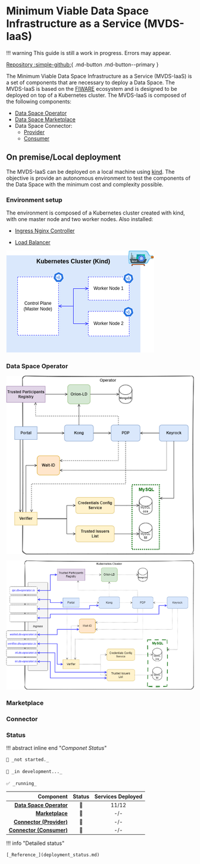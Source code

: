 # Minimum Viable Data Space Infrastructure as a Service (MVDS-IaaS)

!!! warning
    This guide is still a work in progress. Errors may appear.

[Repository :simple-github:](https://github.com/CitCom-VRAIN/Minimum_Viable_DataSpace_Infrastructure){ .md-button .md-button--primary }

The Minimum Viable Data Space Infrastructure as a Service (MVDS-IaaS) is a set of components that are necessary to deploy a Data Space. The MVDS-IaaS is based on the [FIWARE](https://www.fiware.org/) ecosystem and is designed to be deployed on top of a Kubernetes cluster. The MVDS-IaaS is composed of the following components:

- [Data Space Operator](https://github.com/FIWARE-Ops/fiware-gitops/tree/master/aws/dsba/onboarding-portal)
- [Data Space Marketplace](https://github.com/FIWARE-Ops/fiware-gitops/tree/master/aws/dsba/marketplace)
- Data Space Connector:
    - [Provider](https://github.com/FIWARE-Ops/data-space-connector)
    - [Consumer](https://github.com/FIWARE-Ops/fiware-gitops/tree/master/aws/dsba/happypets)

## On premise/Local deployment

The MVDS-IaaS can be deployed on a local machine using [kind](https://kind.sigs.k8s.io/). The objective is provide an autonomous environment to test the components of the Data Space with the minimum cost and complexity possible.

### Environment setup

The environment is composed of a Kubernetes cluster created with kind, with one master node and two worker nodes. Also installed:

- [Ingress Nginx Controller](https://kind.sigs.k8s.io/docs/user/ingress/#ingress-nginx)

- [Load Balancer](https://kind.sigs.k8s.io/docs/user/loadbalancer/#installing-metallb-using-default-manifests)

![kind_cluster](img/kind_cluster.png)

### Data Space Operator

![operator_scheme](img/operator.png)

![operator_ingress](img/operator_ingress.png)

### Marketplace

### Connector

### Status

!!! abstract inline end "_Componet Status_"

    🛑 _not started._
    
    👷 _in development..._

    ✅ _running_

|     **Component**    |  **Status**  | **Services Deployed** |
| -----------------------------------------------: | :----------: | :-------------------: |
| [**Data Space Operator**](#data-space-operator)  |      👷      |          11/12         |
| [**Marketplace**](#data-space-marketplace)       |      👷      |          -/-         |
| [**Connector (Provider)**]() |      🛑      |          -/-         |
| [**Connector (Consumer)**]() |      🛑      |          -/-         |

!!! info "Detailed status"

    [_Reference_](deployment_status.md)